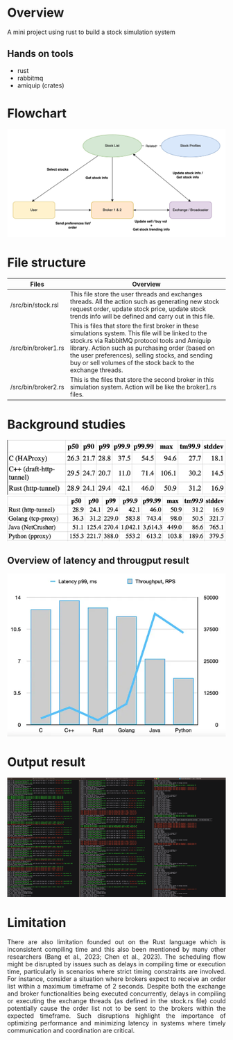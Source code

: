 # Overview
A mini project using rust to build a stock simulation system

## Hands on tools 
- rust
- rabbitmq
- amiquip (crates)

# Flowchart
<p align="left" width="100%">
    <img src="image/Stock-Simulation-flow.jpg" width="700">
</p>


# File structure 
| Files  | Overview |
| ------------- | ------------- |
| /src/bin/stock.rsl  | This file store the user threads and exchanges threads. All the action such as generating new stock request order, update stock price, update stock trends info will be defined and carry out in this file. |
| /src/bin/broker1.rs  | This is files that store the first broker in these simulations system. This file will be linked to the stock.rs via RabbitMQ protocol tools and Amiquip library. Action such as purchasing order (based on the user preferences), selling stocks, and sending buy or sell volumes of the stock back to the exchange threads. |
| /src/bin/broker2.rs  | This is the files that store the second broker in this simulation system. Action will be like the broker1.rs files. |

# Background studies
![alt text](/image/image.png)
![alt text](/image/image-1.png)

## Overview of latency and througput result
![alt text](/image/image-2.png)

# Output result
![alt text](/image/demo-output.png)


# Limitation
<div style="text-align: justify"> 
There are also limitation founded out on the Rust language which is inconsistent compiling time and this also been mentioned by many other researchers (Bang et al., 2023; Chen et al., 2023). The scheduling flow might be disrupted by issues such as delays in compiling time or execution time, particularly in scenarios where strict timing constraints are involved. For instance, consider a situation where brokers expect to receive an order list within a maximum timeframe of 2 seconds. Despite both the exchange and broker functionalities being executed concurrently, delays in compiling or executing the exchange threads (as defined in the stock.rs file) could potentially cause the order list not to be sent to the brokers within the expected timeframe. Such disruptions highlight the importance of optimizing performance and minimizing latency in systems where timely communication and coordination are critical.
</div>
